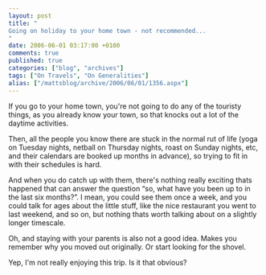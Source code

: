 ```yaml
---
layout: post
title: "
Going on holiday to your home town - not recommended...
"
date: 2006-06-01 03:17:00 +0100
comments: true
published: true
categories: ["blog", "archives"]
tags: ["On Travels", "On Generalities"]
alias: ["/mattsblog/archive/2006/06/01/1356.aspx"]
---
```

<!-- more -->

<P>If you go to your home town, you're not going to do any of the touristy things, as you already know your town, so that knocks out a lot of the daytime activities.</P>
 <P>Then, all the people you know there are stuck in the normal rut of life (yoga on Tuesday nights, netball on Thursday nights, roast on Sunday nights, etc, and their calendars are booked up months in advance), so trying to fit in with their schedules is hard.</P>
 <P>And when you do catch up with them, there's nothing really exciting thats happened that can answer the question &#8220;so, what have you been up to in the last six months?&#8221;. I mean, you could see them once a week, and you could talk for ages about the little stuff, like the nice restaurant you went to last weekend, and so on, but nothing thats worth talking about on a slightly longer timescale.</P>
 <P>Oh, and staying with your parents is also not a good idea. Makes you remember why you moved out originally. Or start looking for the shovel.</P>
 <P>Yep,&nbsp;I'm not really enjoying this trip. Is it that obvious?</P>
